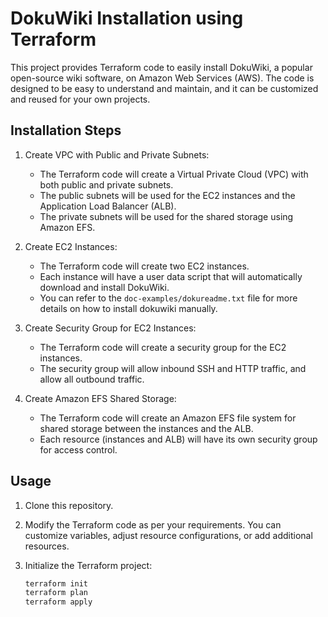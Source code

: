 
# DokuWiki Installation using Terraform

This project provides Terraform code to easily install DokuWiki, a popular open-source wiki software, on Amazon Web Services (AWS). The code is designed to be easy to understand and maintain, and it can be customized and reused for your own projects.

## Installation Steps

1. Create VPC with Public and Private Subnets:
   - The Terraform code will create a Virtual Private Cloud (VPC) with both public and private subnets.
   - The public subnets will be used for the EC2 instances and the Application Load Balancer (ALB).
   - The private subnets will be used for the shared storage using Amazon EFS.

2. Create EC2 Instances:
   - The Terraform code will create two EC2 instances.
   - Each instance will have a user data script that will automatically download and install DokuWiki.
   - You can refer to the `doc-examples/dokureadme.txt` file for more details on how to install dokuwiki manually.
3. Create Security Group for EC2 Instances:
   - The Terraform code will create a security group for the EC2 instances.
   - The security group will allow inbound SSH and HTTP traffic, and allow all outbound traffic.

4. Create Amazon EFS Shared Storage:
   - The Terraform code will create an Amazon EFS file system for shared storage between the instances and the ALB.
   - Each resource (instances and ALB) will have its own security group for access control.

## Usage

1. Clone this repository.

2. Modify the Terraform code as per your requirements. You can customize variables, adjust resource configurations, or add additional resources.

3. Initialize the Terraform project:
   ```bash
   terraform init
   terraform plan
   terraform apply
